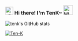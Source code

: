 <h3>
  <img src="https://media.giphy.com/media/hvRJCLFzcasrR4ia7z/giphy.gif" width="25" alt="手势">
  Hi there! I'm TenK~
  <img src="https://emojis.slackmojis.com/emojis/images/1588866973/8934/hellokittydance.gif?1588866973" alt="Hi" width="30" />
</h3>

![tenk's GitHub stats](https://github-readme-stats.vercel.app/api?username=Ten-K&show_icons=true&theme=radical)

<a href="https://github.com/Ten-K">
    <img src="https://count.getloli.com/get/@:Ten-K" alt="Ten-K"/>
</a>
